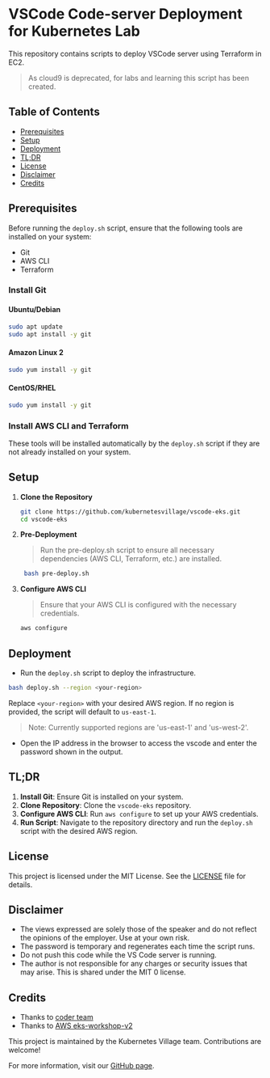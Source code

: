
# VSCode Code-server Deployment for Kubernetes Lab

This repository contains scripts to deploy VSCode server using Terraform in EC2.

> As cloud9 is deprecated, for labs and learning this script has been created.

## Table of Contents

- [Prerequisites](#prerequisites)
- [Setup](#setup)
- [Deployment](#deployment)
- [TL;DR](#tldr)
- [License](#license)
- [Disclaimer](#disclaimer)
- [Credits](#credits)

## Prerequisites

Before running the `deploy.sh` script, ensure that the following tools are installed on your system:

- Git
- AWS CLI
- Terraform

### Install Git

#### Ubuntu/Debian

```bash
sudo apt update
sudo apt install -y git
```

#### Amazon Linux 2

```bash
sudo yum install -y git
```

#### CentOS/RHEL

```bash
sudo yum install -y git
```

### Install AWS CLI and Terraform

These tools will be installed automatically by the `deploy.sh` script if they are not already installed on your system.

## Setup

1. **Clone the Repository**

    ```bash
    git clone https://github.com/kubernetesvillage/vscode-eks.git
    cd vscode-eks
    ```

2. **Pre-Deployment**

   > Run the pre-deploy.sh script to ensure all necessary dependencies (AWS CLI, Terraform, etc.) are installed.
   ```bash
    bash pre-deploy.sh
    ```
3. **Configure AWS CLI**

    > Ensure that your AWS CLI is configured with the necessary credentials.

    ```bash
    aws configure
    ```

## Deployment

- Run the `deploy.sh` script to deploy the infrastructure.

```bash
bash deploy.sh --region <your-region>
```

Replace `<your-region>` with your desired AWS region. If no region is provided, the script will default to `us-east-1`.

> Note: Currently supported regions are 'us-east-1' and 'us-west-2'.

- Open the IP address in the browser to access the vscode and enter the password shown in the output.


## TL;DR

1. **Install Git**: Ensure Git is installed on your system.
2. **Clone Repository**: Clone the `vscode-eks` repository.
3. **Configure AWS CLI**: Run `aws configure` to set up your AWS credentials.
4. **Run Script**: Navigate to the repository directory and run the `deploy.sh` script with the desired AWS region.

## License

This project is licensed under the MIT License. See the [LICENSE](LICENSE) file for details.

## Disclaimer
- The views expressed are solely those of the speaker and do not reflect the opinions of the employer. Use at your own risk.
- The password is temporary and regenerates each time the script runs.
- Do not push this code while the VS Code server is running.
- The author is not responsible for any charges or security issues that may arise. This is shared under the MIT 0 license. 

## Credits
- Thanks to [coder team](https://github.com/coder/deploy-code-server)
- Thanks to [AWS eks-workshop-v2](https://github.com/aws-samples/eks-workshop-v2/blob/main/lab/scripts/installer.sh)


This project is maintained by the Kubernetes Village team. Contributions are welcome!

For more information, visit our [GitHub page](https://github.com/kubernetesvillage).
